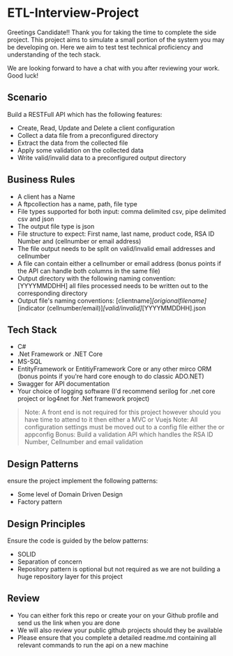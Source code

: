 # ETL-Interview-Project
Greetings Candidate!! Thank you for taking the time to complete the side project. This project aims to simulate a small portion of the system you may be developing on. Here we aim to test test technical proficiency and understanding of the tech stack.

We are looking forward to have a chat with you after reviewing your work. Good luck!

## Scenario
Build a RESTFull API which has the following features:

- Create, Read, Update and Delete a client configuration
- Collect a data file from a preconfigured directory
- Extract the data from the collected file
- Apply some validation on the collected data
- Write valid/invalid data to a preconfigured output directory

## Business Rules
- A client has a Name
- A ftpcollection has a name, path, file type
- File types supported for both input: comma delimited csv, pipe delimited csv and json
- The output file type is json
- File structure to expect: First name, last name, product code, RSA ID Number and (cellnumber or email address)
- The file output needs to be split on valid/invalid email addresses and cellnumber
- A file can contain either a  cellnumber or email address (bonus points if the API can handle both columns in the same file)
- Output directory with the following naming convention: [YYYYMMDDHH] all files processed needs to be written out to the corresponding directory
- Output file's naming conventions: [clientname]_[origionalfilename]_[indicator (cellnumber/email)]_[valid/invalid]_[YYYYMMDDHH].json

## Tech Stack
- C#
- .Net Framework or .NET Core
- MS-SQL
- EntityFramework or EntitiyFramework Core or any other mirco ORM (bonus points if you're hard core enough to do classic ADO.NET)
- Swagger for API documentation
- Your choice of logging software (I'd recommend serilog for .net core project or log4net for .Net framework project)

> Note: A front end is not required for this project however should you have time to attend to it then either a MVC or Vuejs
> Note: All configuration settings must be moved out to a config file either the  or appconfig
> Bonus: Build a validation API which handles the RSA ID Number, Cellnumber and email validation

## Design Patterns
ensure the project implement the following patterns:
- Some level of Domain Driven Design
- Factory pattern

## Design Principles
Ensure the code is guided by the below patterns:
- SOLID
- Separation of concern
- Repository pattern is optional but not required as we are not building a huge repository layer for this project

## Review
- You can either fork this repo or create your on your Github profile and send us the link when you are done
- We will also review your public github projects should they be available
- Please ensure that you complete a detailed readme.md containing all relevant commands to run the api on a new machine
